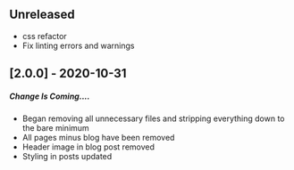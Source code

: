 ## Unreleased

- css refactor
- Fix linting errors and warnings

## [2.0.0] - 2020-10-31

##### Change Is Coming....

- Began removing all unnecessary files and stripping everything down to the bare minimum
- All pages minus blog have been removed
- Header image in blog post removed
- Styling in posts updated
